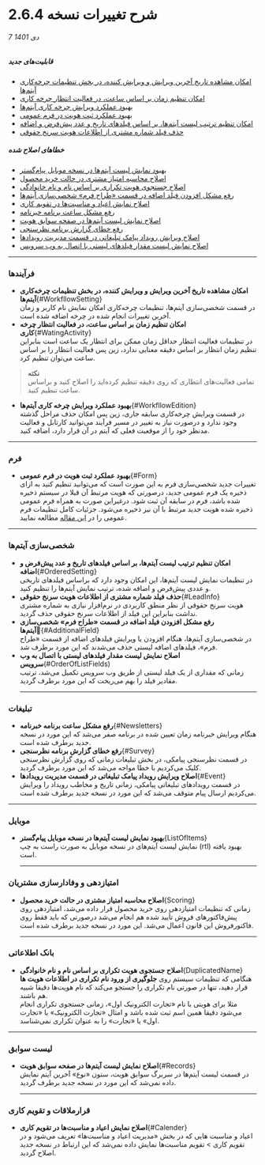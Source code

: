 #  شرح تغییرات نسخه 2.6.4

###### 7 دی 1401
##### قابلیت‌های جدید
- [امکان مشاهده تاریخ آخرین ویرایش و ویرایش کننده، در بخش تنظیمات چرخه‌کاری آیتم‌ها](#WorkfllowSetting)
- [امکان تنظیم زمان بر اساس ساعت، در فعالیت انتظار چرخه کاری](#WatingActivity)
- [بهبود عملکرد ویرایش چرخه‌ کاری آیتم‌ها ](#WorkfllowEdition)
- [ بهبود عملکرد ثبت هویت در فرم عمومی ](#Form)
- [امکان تنظیم ترتیب لیست آیتم‌ها، بر اساس فیلدهای تاریخ و عدد  پیش‌فرض و اضافه](#OrderedSetting)
- [حذف فیلد شماره مشتری از اطلاعات هویت سرنخ حقوقی ](#LeadInfo)

##### خطاهای اصلاح شده
- [بهبود نمایش لیست آیتم‌ها در نسخه موبایل پیام‌گستر](#ListOfItems)
- [اصلاح محاسبه امتیاز مشتری در حالت خرید محصول](#Scoring)
- [اصلاح جستجوی هویت تکراری بر اساس نام و نام خانوادگی](#DuplicatedName)
- [رفع مشکل افزودن فیلد اضافه در قسمت «طراح فرم» شخصی‌سازی آیتم‌ها](#AdditionalField)
- [اصلاح نمایش اعیاد و مناسبت‌ها در تقویم کاری](#Calender)
- [رفع مشکل ساعت برنامه خبرنامه](#Newsletters)
- [اصلاح نمایش لیست آیتم‌ها در صفحه سوابق هویت](#Records)
- [رفع خطای گزارش برنامه نظرسنجی](#Survey)
- [اصلاح ویرایش رویداد پیامک تبلیغاتی در قسمت مدیریت رویدادها ](#Event)
- [اصلاح نمایش لیست مقدار فیلدهای لیستی با اتصال به وب سرویس](#OrderOfListFields)
****
### فرآیندها
- **امکان مشاهده تاریخ آخرین ویرایش و ویرایش کننده، در بخش تنظیمات چرخه‌کاری آیتم‌ها**{#WorkfllowSetting}<br>
   در قسمت شخصی‌سازی آیتم‌ها، تنظیمات چرخه‌کاری امکان نمایش نام کاربر و زمان آخرین تغییرات انجام شده در چرخه اضافه شده است.<br>
- **امکان تنظیم زمان بر اساس ساعت، در فعالیت انتظار چرخه کاری**{#WatingActivity}<br>
   در تنظیمات فعالیت انتظار حداقل زمان ممکن برای انتظار یک ساعت است بنابراین تنظیم زمان انتظار بر اساس دقیقه معنایی ندارد، زین پس فعالیت انتظار را بر اساس ساعت می‌توان تنظیم کرد. <br>
> **نکته**<br>
> تمامی فعالیت‌های انتظاری که روی دقیقه تنظیم کرده‌اید را اصلاح کنید و براساس ساعت تنظیم کنید.<br>
- **بهبود عملکرد ویرایش چرخه‌ کاری آیتم‌ها**{#WorkfllowEdition}<br>
   در قسمت ویرایش چرخه‌کاری سابقه جاری، زین پس امکان حذف مراحل گذشته وجود ندارد و درصورت نیاز به تغییر در مسیر فرآیند می‌توانید کارتابل و فعالیت مدنظر خود را از موقعیت فعلی که آیتم در آن قرار دارد، اضافه کنید.<br>
****
### فرم
- **بهبود عملکرد ثبت هویت در فرم عمومی**{#Form} <br>
   تغییرات جدید شخصی‌سازی فرم به این صورت است که می‌توانید تنظیم کنید به ازای ذخیره یک فرم عمومی جدید، درصورتی که هویت مرتبط آن قبلا در سیستم ذخیره شده باشد، فرم در سابقه آن ثبت شود. درغیراین صورت به همراه فرم عمومی ذخیره شده هویت جدید مرتبط با آن نیز ذخیره می‌شود. جزئیات کامل تنظیمات فرم عمومی را در [این مقاله](https://github.com/1stco/PayamGostarDocs/blob/master/help2.5.4/Settings/Personalization-crm/Form-management/GeneralForm2.6.4.md) مطالعه نمایید.

*****
### شخصی‌سازی آیتم‌ها
- **امکان تنظیم ترتیب لیست آیتم‌ها، بر اساس فیلدهای تاریخ و عدد  پیش‌فرض و اضافه**{#OrderedSetting}<br>
   در تنظیمات نمایش لیست آیتم‌ها، این امکان وجود دارد که براساس فیلدهای تاریخی و عددی پیش‌فرض و اضافه شده، ترتیب نمایش آیتم‌ها را تنظیم کنید.<br>
- **حذف فیلد شماره مشتری از اطلاعات هویت سرنخ حقوقی**{#LeadInfo}<br>
   هویت سرنخ حقوقی از نظر منطق کاربردی در نرم‌افزار نیازی به شماره مشتری نداشت بنابراین این فیلد از اطلاعات سرنخ حقوقی حذف گردید.<br>
- **رفع مشکل افزودن فیلد اضافه در قسمت «طراح فرم» شخصی‌سازی آیتم‌ها**{َ#AdditionalField}<br>
   در شخصی‌سازی آیتم‌ها، هنگام افزودن یا ویرایش فیلدهای اضافه از قسمت «طراح فرم»، فیلدهای اضافه لیستی حذف می‌شدند که این مورد برطرف شد.
- **اصلاح نمایش لیست مقدار فیلدهای لیستی با اتصال به وب سرویس**(#OrderOfListFields)<br>
   زمانی که مقداری از یک فیلد لیستی از طریق وب سرویس تکمیل می‌شد، ترتیب مقادیر فیلد را بهم می‌ریخت که این مورد برطرف گردید.
   *****
### تبلیغات
- **رفع مشکل ساعت برنامه خبرنامه**{#Newsletters}<br>
   هنگام ویرایش خبرنامه زمان تعیین شده در برنامه صفر می‌شد که این مورد در نسخه جدید برطرف شده است.<br>
- **رفع خطای گزارش برنامه نظرسنجی**{#Survey}<br>
   در قسمت نظرسنجی پیامکی، در بخش تبلیغات زمانی که روی گزارش نظرسنجی کلیک می‌کردیم با خطا مواجه می‌شد که این مورد برطرف گردید.<br>
- **اصلاح ویرایش رویداد پیامک تبلیغاتی در قسمت مدیریت رویدادها**{#Event}<br>
   در قسمت رویدادهای تبلیغاتی پیامکی، زمانی تاریخ و مخاطب رویداد را ویرایش می‌کردیم ارسال پیام متوقف می‌شد که این مورد در نسخه جدید برطرف شده است.<br>
*****
### موبایل
- **بهبود نمایش لیست آیتم‌ها در نسخه موبایل پیام‌گستر**{ListOfItems}<br>
   نمایش لیست آیتم‌های در نسخه موبایل به صورت راست به چپ (rtl) بهبود یافته است.<br>
   ****
### امتیازدهی و وفادارسازی مشتریان
- **اصلاح محاسبه امتیاز مشتری در حالت خرید محصول**{Scoring}<br>
   زمانی که تنظیمات امتیازدهی روی خرید محصول قرار داده می‌شد، امتیازدهی روی پیش‌فاکتورهای فروش تأیید شده هم انجام می‌شد درصورتی که باید فقط روی فاکتورفروش این قانون اعمال می‌شد. این مورد در نسخه جدید برطرف شده است.<br>
   ****
### بانک اطلاعاتی
- **اصلاح جستجوی هویت تکراری بر اساس نام و نام خانوادگی**{DuplicatedName}<br>
   هنگامی که تنظیمات سیستم روی **جلوگیری از ورود نام تکراری در اطلاعات هویت ها** قرار دهید، تنها در صورتی نام تکراری را جستجو می‌کند که نام هویت‌ها دقیقا شبیه هم باشند.<br>
   مثلا برای هویتی با نام «تجارت الکترونیک اول»، زمانی جستجوی تکراری انجام می‌شود دقیقا همین اسم ثبت شده باشد و امثال «تجارت الکترونیک» یا «تجارت اول» یا «تجارت» را به عنوان تکراری نمی‌شناسد.
****
### لیست سوابق
- **اصلاح نمایش لیست آیتم‌ها در صفحه سوابق هویت**{#Records}<br>
   در قسمت لیست آیتم‌ها در سربرگ سوابق هویت، ستون «نوع» آخرین آیتم نمایش داده نمی‌شد که این مورد در نسخه جدید برطرف گردید.<br>
   ****
### قرارملاقات و تقویم کاری
- **اصلاح نمایش اعیاد و مناسبت‌ها در تقویم کاری**{#Calender}<br>
   اعیاد و مناسبت هایی که در بخش «مدیریت اعیاد و مناسبت‌ها» تعریف می‌شود و در تقویم کاری > تقویم مناسبت‌ها نمایش داده نمی‌شد که این ارتباط در نسخه جدید اصلاح گردید.

